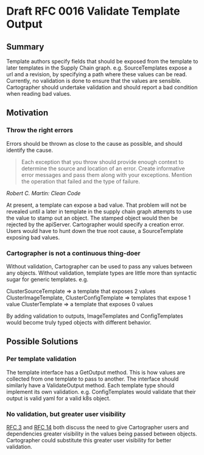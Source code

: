 # Draft RFC 0016 Validate Template Output

## Summary

Template authors specify fields that should be exposed from the template to
later templates in the Supply Chain graph. e.g. SourceTemplates expose a
url and a revision, by specifying a path where these values can be read.
Currently, no validation is done to ensure that the values are sensible.
Cartographer should undertake validation and should report a bad condition
when reading bad values.

## Motivation

### Throw the right errors

Errors should be thrown as close to the cause as possible, and should
identify the cause.
> Each exception that you throw should provide enough context to determine
> the source and location of an error. Create informative error messages and
> pass them along with your exceptions. Mention the operation that failed and
> the type of failure.

_Robert C. Martin: Clean Code_

At present, a template can expose a bad value. That problem will not be
revealed until a later in template in the supply chain graph attempts to use
the value to stamp out an object. The stamped object would then be rejected by
the apiServer. Cartographer would specify a creation error. Users would have to
hunt down the true root cause, a SourceTemplate exposing bad values. 

### Cartographer is not a continuous thing-doer

Without validation, Cartographer can be used to pass any values between any
objects. Without validation, template types are little more than syntactic sugar
for generic templates. e.g.

ClusterSourceTemplate => a template that exposes 2 values
ClusterImageTemplate, ClusterConfigTemplate => templates that expose 1 value
ClusterTemplate => a template that exposes 0 values

By adding validation to outputs, ImageTemplates and ConfigTemplates would become
truly typed objects with different behavior.

## Possible Solutions

### Per template validation

The template interface has a GetOutput method. This is how values are collected
from one template to pass to another. The interface should similarly have a
ValidateOutput method. Each template type should implement its own validation. e.g.
ConfigTemplates would validate that their output is valid yaml for a valid k8s object.

### No validation, but greater user visibility

[RFC 3](rfc-0003-intermediate-value-crds.md) and [RFC 14](rfc-0014-change-tracking.md)
both discuss the need to give Cartographer users and dependencies greater visibility
in the values being passed between objects. Cartographer could substitute this greater
user visibility for better validation.

